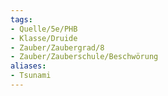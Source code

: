 ```yaml
---
tags: 
- Quelle/5e/PHB
- Klasse/Druide
- Zauber/Zaubergrad/8
- Zauber/Zauberschule/Beschwörung
aliases: 
- Tsunami
---
```

